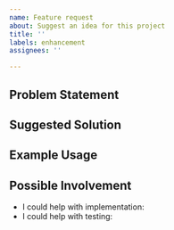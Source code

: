 ```yaml
---
name: Feature request
about: Suggest an idea for this project
title: ''
labels: enhancement
assignees: ''

---
```


## Problem Statement


## Suggested Solution


## Example Usage


## Possible Involvement

 - I could help with implementation: 
 - I could help with testing:
